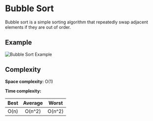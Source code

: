 # Bubble Sort

Bubble sort is a simple sorting algorithm that repeatedly
swap adjacent elements if they are out of order.

## Example

![Bubble Sort Example](https://upload.wikimedia.org/wikipedia/commons/c/c8/Bubble-sort-example-300px.gif)

## Complexity

**Space complexity:** O(1)

**Time complexity:**

|    Best    |   Average   |    Worst    |
|:----------:|:-----------:|:-----------:|
| O(n)       | O(n^2)      | O(n^2)      |
